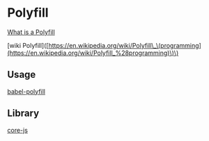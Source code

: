 # Polyfill

[What is a Polyfill](https://remysharp.com/2010/10/08/what-is-a-polyfill)

\[wiki Polyfill\]\([https://en.wikipedia.org/wiki/Polyfill\_\(programming](https://en.wikipedia.org/wiki/Polyfill_%28programming)\)\)

## Usage

[babel-polyfill](https://babeljs.io/docs/en/babel-polyfill)

## Library

[core-js](https://github.com/zloirock/core-js)

